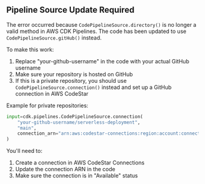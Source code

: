 ## Pipeline Source Update Required

The error occurred because `CodePipelineSource.directory()` is no longer a valid method in AWS CDK Pipelines. The code has been updated to use `CodePipelineSource.gitHub()` instead.

To make this work:

1. Replace "your-github-username" in the code with your actual GitHub username
2. Make sure your repository is hosted on GitHub
3. If this is a private repository, you should use `CodePipelineSource.connection()` instead and set up a GitHub connection in AWS CodeStar

Example for private repositories:
```python
input=cdk.pipelines.CodePipelineSource.connection(
    "your-github-username/serverless-deployment",
    "main",
    connection_arn="arn:aws:codestar-connections:region:account:connection/xxxxx"
)
```

You'll need to:
1. Create a connection in AWS CodeStar Connections
2. Update the connection ARN in the code
3. Make sure the connection is in "Available" status
